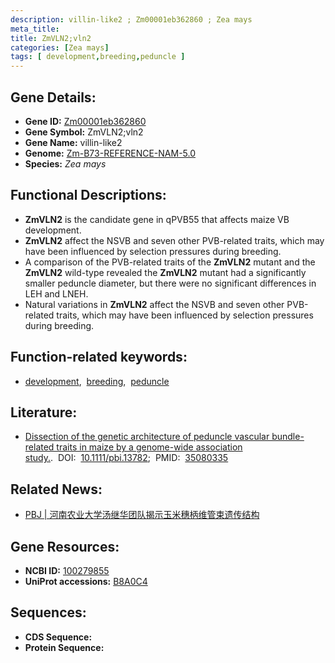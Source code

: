 ```yaml
---
description: villin-like2 ; Zm00001eb362860 ; Zea mays
meta_title:
title: ZmVLN2;vln2
categories: [Zea mays]
tags: [ development,breeding,peduncle ]
---
```


## Gene Details:
- **Gene ID:**	[Zm00001eb362860](https://www.maizegdb.org/gene_center/gene/Zm00001eb362860)
- **Gene Symbol:** ZmVLN2;vln2
- **Gene Name:** villin-like2
- **Genome:** [Zm-B73-REFERENCE-NAM-5.0](https://www.maizegdb.org/genome/assembly/Zm-B73-REFERENCE-NAM-5.0)
- **Species:** *Zea mays*

## Functional Descriptions:
   - **ZmVLN2** is the candidate gene in qPVB55 that affects maize VB development.
   - **ZmVLN2** affect the NSVB and seven other PVB-related traits, which may have been influenced by selection pressures during breeding.
   - A comparison of the PVB-related traits of the **ZmVLN2** mutant and the **ZmVLN2** wild-type revealed the **ZmVLN2** mutant had a significantly smaller peduncle diameter, but there were no significant differences in LEH and LNEH.
   - Natural variations in **ZmVLN2** affect the NSVB and seven other PVB-related traits, which may have been influenced by selection pressures during breeding.

## Function-related keywords:
- [development](/tags/development/),&nbsp;&nbsp;[breeding](/tags/breeding/),&nbsp;&nbsp;[peduncle](/tags/peduncle/)

## Literature:
   - [Dissection of the genetic architecture of peduncle vascular bundle-related traits in maize by a genome-wide association study.]( https://onlinelibrary.wiley.com/doi/10.1111/pbi.13782).&nbsp;&nbsp;DOI:&nbsp;&nbsp;[10.1111/pbi.13782](https://onlinelibrary.wiley.com/doi/10.1111/pbi.13782);&nbsp;&nbsp;PMID:&nbsp;&nbsp;[35080335](https://pubmed.ncbi.nlm.nih.gov/35080335/)

## Related News:
   - [PBJ | 河南农业大学汤继华团队揭示玉米穗柄维管束遗传结构](https://mp.weixin.qq.com/s?__biz=Mzg3MDEwNDEyMg==&mid=2247524542&idx=2&sn=a4be3c448093acaefabcb512bfb85a68&chksm=ce90cdebf9e744fdaff34aee91655c45b387f0495239190d1b313b2890c49a8d8f165c5c0709&scene=27#wechat_redirect)

## Gene Resources:
- **NCBI ID:** [100279855](https://www.ncbi.nlm.nih.gov/gene/?term=100279855)
- **UniProt accessions:** [B8A0C4](https://www.uniprot.org/uniprotkb/B8A0C4/entry)



## Sequences:
- **CDS Sequence:**
- **Protein Sequence:**
